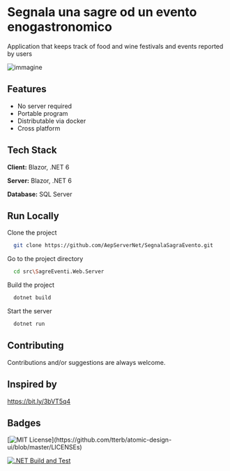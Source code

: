 # Segnala una sagre od un evento enogastronomico
Application that keeps track of food and wine festivals and events reported by users

![immagine](https://user-images.githubusercontent.com/107076741/178114907-74a0dd7c-c129-46af-9715-174ad0096df1.png)


## Features

- No server required
- Portable program
- Distributable via docker
- Cross platform


## Tech Stack

**Client:** Blazor, .NET 6

**Server:** Blazor, .NET 6

**Database:** SQL Server


## Run Locally

Clone the project

```bash
  git clone https://github.com/AepServerNet/SegnalaSagraEvento.git
```

Go to the project directory

```bash
  cd src\SagreEventi.Web.Server
```

Build the project

```bash
  dotnet build
```

Start the server

```bash
  dotnet run
```


## Contributing
Contributions and/or suggestions are always welcome.


## Inspired by
https://bit.ly/3bVT5q4


## Badges

[![MIT License](https://img.shields.io/apm/l/atomic-design-ui.svg?)](https://github.com/tterb/atomic-design-ui/blob/master/LICENSEs)

[![.NET Build and Test](https://github.com/AepServerNet/SegnalaSagraEvento/actions/workflows/dotnet.yml/badge.svg)](https://github.com/AepServerNet/SegnalaSagraEvento/actions/workflows/dotnet.yml)
